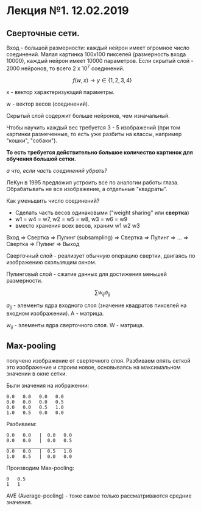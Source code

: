 # Лекция №1. 12.02.2019
## Сверточные сети.

Вход - большой размерности: каждый нейрон имеет огромное число соединений. Малая картинка 100x100 пикселей (размерность входа 10000), каждый нейрон имеет 10000 параметров. Если скрытый слой - 2000 нейронов, то всего 2 х $10^7$ соединений.

$$
f(w,x) \rightarrow y \in \{1,2,3,4\}
$$



x - вектор характеризующий параметры.

w - вектор весов (соединений).

Скрытый слой содержит больше нейронов, чем изначальный.

Чтобы научить каждый вес требуется 3 - 5 изображений (при том картинки размеченные, то есть уже разбиты на классы, например "кошки", "собаки").

**То есть требуется действительно большое количество картинок для обучения большой сетки.**

*а что, если часть соединений убрать?*

ЛеКун в 1995 предложил устроить все по аналогии работы глаза. Обрабатывать не все изображение, а отдельные "квадраты".

Как уменьшить число соединений?
- Сделать часть весов одинаковыми ("weight sharing" или **свертка**)
- w1 = w4 = w7, w2 = w5 = w8, w3 = w6 = w9
- вместо хранения всех весов, храним w1 w2 w3

Вход
$\Rightarrow$
Свертка 
$\Rightarrow$ 
Пулинг (subsampling)
$\Rightarrow$
Свертка
$\Rightarrow$
Пулинг
$\Rightarrow$
...
$\Rightarrow$
Свертка
$\Rightarrow$
Пулинг
$\Rightarrow$
Выход

Сверточный слой - реализует обычную операцию свертки, двигаясь по изображению скользящим окном.

Пулинговый слой - сжатие данных для достижения меньшей размерности.

$$
\sum w_{ij} a_{ij}
$$

$а_{ij}$ - элементы ядра входного слоя (значение квадратов пикселей на входном изображении). А - матрица.

$w_{ij}$ - элементы ядра сверточного слоя. W - матрица.

## Max-pooling

получено изображение от сверточного слоя. Разбиваем опять сеткой это изображение и строим новое, основываясь на максимальном значении в окне сетки. 

Были значения на иображении:

```
0.0   0.0   0.0   0.0 
0.0   0.0   0.0   0.5
0.0   0.0   0.5   1.0
1.0   0.5   0.0   0.0
```

Разбиваем:

```
0.0   0.0   |  0.0   0.0 
0.0   0.0   |  0.0   0.5
________________________
0.0   0.0   |  0.5   1.0
1.0   0.5   |  0.0   0.0
```

Производим Max-pooling:

```
0   0.5
1   1
```

AVE (Average-pooling) - тоже самое только рассматриваются средние значения.


